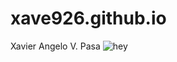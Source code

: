 # xave926.github.io
Xavier Angelo V. Pasa
![hey](https://i.pinimg.com/736x/3d/50/4c/3d504c1ad0a4f907e65010a1147a0583.jpg)
